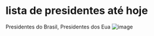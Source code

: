 # lista de presidentes até hoje
Presidentes do Brasil,
Presidentes dos Eua
![image](https://github.com/user-attachments/assets/7413a38c-18e4-470b-ab9b-94da4f49d6a4)
